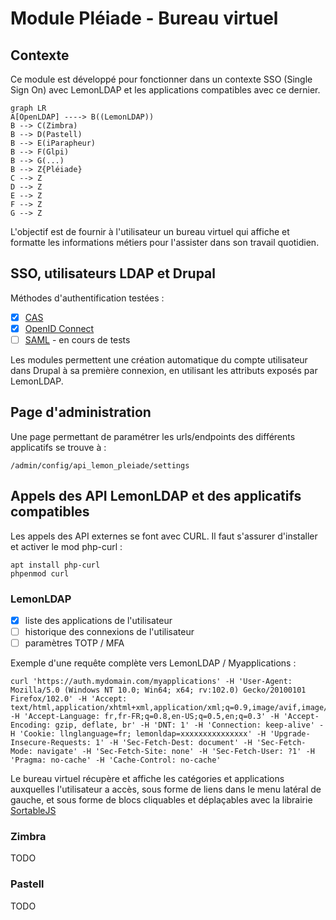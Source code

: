 
# Module Pléiade - Bureau virtuel

## Contexte

Ce module est développé pour fonctionner dans un contexte SSO (Single Sign On) avec LemonLDAP et les applications compatibles avec ce dernier.

```mermaid
graph LR
A[OpenLDAP] ----> B((LemonLDAP))
B --> C(Zimbra)
B --> D(Pastell)
B --> E(iParapheur)
B --> F(Glpi)
B --> G(...)
B --> Z{Pléiade}
C --> Z
D --> Z
E --> Z
F --> Z
G --> Z
```

L'objectif est de fournir à l'utilisateur un bureau virtuel qui affiche et formatte les informations métiers pour l'assister dans son travail quotidien.

## SSO, utilisateurs LDAP et Drupal

Méthodes d'authentification testées :

- [x] [CAS](https://www.drupal.org/project/cas)
- [x] [OpenID Connect](https://www.drupal.org/project/oidc)
- [ ] [SAML](https://www.drupal.org/project/samlauth) - en cours de tests

Les modules permettent une création automatique du compte utilisateur dans Drupal à sa première connexion, en utilisant les attributs exposés par LemonLDAP.


## Page d'administration

Une page permettant de paramétrer les urls/endpoints des différents applicatifs se trouve à :
```
/admin/config/api_lemon_pleiade/settings
```
## Appels des API LemonLDAP et des applicatifs compatibles

Les appels des API externes se font avec CURL.
Il faut s'assurer d'installer et activer le mod php-curl : 
```
apt install php-curl
phpenmod curl
```
### LemonLDAP

- [x] liste des applications de l'utilisateur
- [ ] historique des connexions de l'utilisateur
- [ ] paramètres TOTP / MFA

Exemple d'une requête complète vers LemonLDAP / Myapplications :
```
curl 'https://auth.mydomain.com/myapplications' -H 'User-Agent: Mozilla/5.0 (Windows NT 10.0; Win64; x64; rv:102.0) Gecko/20100101 Firefox/102.0' -H 'Accept: text/html,application/xhtml+xml,application/xml;q=0.9,image/avif,image/webp,*/*;q=0.8' -H 'Accept-Language: fr,fr-FR;q=0.8,en-US;q=0.5,en;q=0.3' -H 'Accept-Encoding: gzip, deflate, br' -H 'DNT: 1' -H 'Connection: keep-alive' -H 'Cookie: llnglanguage=fr; lemonldap=xxxxxxxxxxxxxxx' -H 'Upgrade-Insecure-Requests: 1' -H 'Sec-Fetch-Dest: document' -H 'Sec-Fetch-Mode: navigate' -H 'Sec-Fetch-Site: none' -H 'Sec-Fetch-User: ?1' -H 'Pragma: no-cache' -H 'Cache-Control: no-cache'
```
Le bureau virtuel récupère et affiche les catégories et applications auxquelles l'utilisateur a accès, sous forme de liens dans le menu latéral de gauche, et sous forme de blocs cliquables et déplaçables avec la librairie [SortableJS](https://github.com/SortableJS/Sortable)

### Zimbra

TODO

### Pastell

TODO
